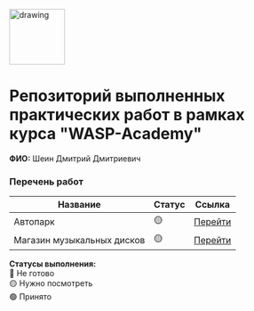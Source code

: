 <a href="https://wasp-academy.com"><img src="https://wasp-academy.com/Resources/wasp-logo.png" alt="drawing" width="100"/></a>

# Репозиторий выполненных практических работ в рамках курса "WASP-Academy"
**ФИО:** Шеин Дмитрий Дмитриевич
 
### Перечень работ

Название          | Статус | Ссылка
------------------|--------|--------
Автопарк          |  🟡   | <a href="https://github.com/sheinid/wasp-homework/tree/main/Autopark">Перейти</a>
Магазин музыкальных дисков | 🟡 | <a href="https://github.com/sheinid/wasp-homework/tree/main/MusicStore">Перейти</a>

**Статусы выполнения:** <br>
🔴 Не готово <br>
🟡 Нужно посмотреть <br>
🟢 Принято <br>

